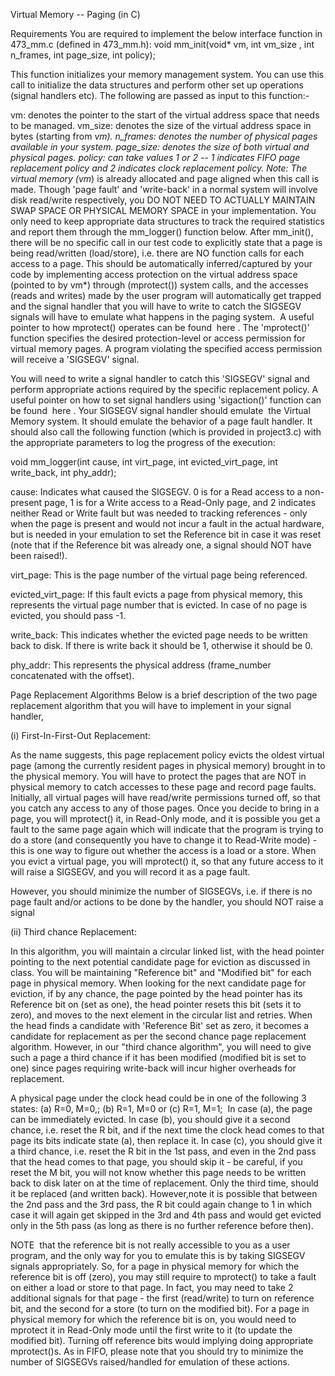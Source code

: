 Virtual Memory -- Paging (in C)

Requirements
You are required to implement the below interface function in 473_mm.c (defined in 473_mm.h):
void mm_init(void* vm, int vm_size , int n_frames, int page_size, int policy);

This function initializes your memory management system. You can use this call to initialize the data structures and perform other set up operations (signal handlers etc). The following are passed as input to this function:-

vm: denotes the pointer to the start of the virtual address space that needs to be managed.
vm_size: denotes the size of the virtual address space in bytes (starting from *vm).
n_frames: denotes the number of physical pages available in your system.
page_size: denotes the size of both virtual and physical pages.
policy: can take values 1 or 2 -- 1 indicates FIFO page replacement policy and 2 indicates clock replacement policy.
Note: The virtual memory (vm*) is already allocated and page aligned when this call is made. Though 'page fault' and 'write-back' in a normal system will involve disk read/write respectively, you DO NOT NEED TO ACTUALLY MAINTAIN SWAP SPACE OR PHYSICAL MEMORY SPACE in your implementation. You only need to keep appropriate data structures to track the required statistics and report them through the mm_logger() function below.
After mm_init(), there will be no specific call in our test code to explicitly state that a page is being read/written (load/store), i.e. there are NO function calls for each access to a page. This should be automatically inferred/captured by your code by implementing access protection on the virtual address space (pointed to by vm*) through (mprotect()) system calls, and the accesses (reads and writes) made by the user program will automatically get trapped and the signal handler that you will have to write to catch the SIGSEGV signals will have to emulate what happens in the paging system.  A useful pointer to how mprotect() operates can be found  here . The 'mprotect()' function specifies the desired protection-level or access permission for virtual memory pages. A program violating the specified access permission will receive a 'SIGSEGV' signal.

You will need to write a signal handler to catch this 'SIGSEGV' signal and perform appropriate actions required by the specific replacement policy. A useful pointer on how to set signal handlers using 'sigaction()' function can be found  here . Your SIGSEGV signal handler should emulate  the Virtual Memory system. It should emulate the behavior of a page fault handler. It should also call the following function (which is provided in project3.c) with the appropriate parameters to log the progress of the execution:

void mm_logger(int cause, int virt_page, int evicted_virt_page, int write_back, int phy_addr);

cause: Indicates what caused the SIGSEGV. 0 is for a Read access to a non-present page, 1 is for a Write access to a Read-Only page, and 2 indicates neither Read or Write fault but was needed to tracking references - only when the page is present and would not incur a fault in the actual hardware, but is needed in your emulation to set the Reference bit in case it was reset (note that if the Reference bit was already one, a signal should NOT have been raised!).

virt_page: This is the page number of the virtual page being referenced.

evicted_virt_page: If this fault evicts a page from physical memory, this represents the virtual page number that is evicted. In case of no page is evicted, you should pass -1.

write_back: This indicates whether the evicted page needs to be written back to disk. If there is write back it should be 1, otherwise it should be 0.

phy_addr: This represents the physical address (frame_number concatenated with the offset).

Page Replacement Algorithms
Below is a brief description of the two page replacement algorithm that you will have to implement in your signal handler, 

(i) First-In-First-Out Replacement:

As the name suggests, this page replacement policy evicts the oldest virtual page (among the currently resident pages in physical memory) brought in to the physical memory. You will have to protect the pages that are NOT in physical memory to catch accesses to these page and record page faults. Initially, all virtual pages will have read/write permissions turned off, so that you catch any access to any of those pages. Once you decide to bring in a page, you will mprotect() it, in Read-Only mode, and it is possible you get a fault to the same page again which will indicate that the program is trying to do a store (and consequently you have to change it to Read-Write mode) - this is one way to figure out whether the access is a load or a store. When you evict a virtual page, you will mprotect() it, so that any future access to it will raise a SIGSEGV, and you will record it as a page fault.

However, you should minimize the number of SIGSEGVs, i.e. if there is no page fault and/or actions to be done by the handler, you should NOT raise a signal

(ii) Third chance Replacement:

In this algorithm, you will maintain a circular linked list, with the head pointer pointing to the next potential candidate page for eviction as discussed in class. You will be maintaining "Reference bit" and "Modified bit" for each page in physical memory. When looking for the next candidate page for eviction, if by any chance, the page pointed by the head pointer has its Reference bit on (set as one), the head pointer resets this bit (sets it to zero), and moves to the next element in the circular list and retries. When the head finds a candidate with 'Reference Bit' set as zero, it becomes a candidate for replacement as per the second chance page replacement algorithm. However, in our "third chance algorithm", you will need to give such a page a third chance if it has been modified (modified bit is set to one) since pages requiring write-back will incur higher overheads for replacement.

A physical page under the clock head could be in one of the following 3 states: (a) R=0, M=0,; (b) R=1, M=0 or (c) R=1, M=1;  In case (a), the page can be immediately evicted. In case (b), you should give it a second chance, i.e. reset the R bit, and if the next time the clock head comes to that page its bits indicate state (a), then replace it. In case (c), you should give it a third chance, i.e. reset the R bit in the 1st pass, and even in the 2nd pass that the head comes to that page, you should skip it - be careful, if you reset the M bit, you will not know whether this page needs to be written back to disk later on at the time of replacement. Only the third time, should it be replaced (and written back). However,note it is possible that between the 2nd pass and the 3rd pass, the R bit could again change to 1 in which case it will again get skipped in the 3rd and 4th pass and would get evicted only in the 5th pass (as long as there is no further reference before then).

NOTE  that the reference bit is not really accessible to you as a user program, and the only way for you to emulate this is by taking SIGSEGV signals appropriately. So, for a page in physical memory for which the reference bit is off (zero), you may still require to mprotect() to take a fault on either a load or store to that page. In fact, you may need to take 2 additional signals for that page - the first (read/write) to turn on reference bit, and the second for a store (to turn on the modified bit). For a page in physical memory for which the reference bit is on, you would need to mprotect it in Read-Only mode until the first write to it (to update the modified bit). Turning off reference bits would implying doing appropriate mprotect()s. As in FIFO, please note that you should try to minimize the number of SIGSEGVs raised/handled for emulation of these actions.
